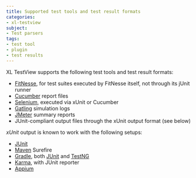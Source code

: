 ```yaml
---
title: Supported test tools and test result formats
categories:
- xl-testview
subject:
- Test parsers
tags:
- test tool
- plugin
- test results
---
```


XL TestView supports the following test tools and test result formats:

* [FitNesse](http://www.fitnesse.org/), for test suites executed by FitNesse itself, not through its jUnit runner
* [Cucumber](http://cukes.info/) report files
* [Selenium](http://www.seleniumhq.org/), executed via xUnit or Cucumber
* [Gatling](http://gatling.io/) simulation logs
* [JMeter](http://jmeter.apache.org/) summary reports
* JUnit-compliant output files through the xUnit output format (see below)

*xUnit* output is known to work with the following setups:

* [JUnit](http://junit.org)
* [Maven](http://maven.apache.org) Surefire
* [Gradle](http://gradle.org), both [JUnit](http://junit.org/) and [TestNG](http://testng.org/)
* [Karma](http://karma-runner.github.io), with JUnit reporter
* [Appium](http://appium.io/)
